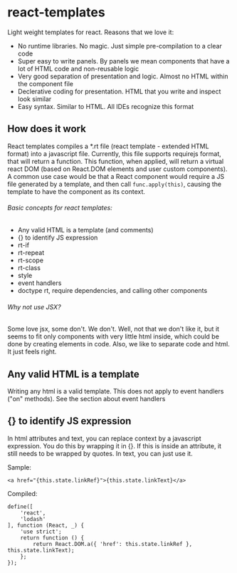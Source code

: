 # react-templates

Light weight templates for react. Reasons that we love it:

* No runtime libraries. No magic. Just simple pre-compilation to a clear code
* Super easy to write panels. By panels we mean components that have a lot of HTML code and non-reusable logic
* Very good separation of presentation and logic. Almost no HTML within the component file
* Declerative coding for presentation. HTML that you write and inspect look similar
* Easy syntax. Similar to HTML. All IDEs recognize this format

## How does it work
React templates compiles a *.rt file (react template - extended HTML format) into a javascript file. Currently, this file supports requirejs format, that will return a function. This function, when applied, will return a virtual react DOM (based on React.DOM elements and user custom components). A common use case would be that a React component would require a JS file generated by a template, and then call ``func.apply(this)``, causing the template to have the component as its context.

###### Basic concepts for react templates:
* Any valid HTML is a template (and comments)
* {} to identify JS expression
* rt-if
* rt-repeat
* rt-scope
* rt-class
* style
* event handlers
* doctype rt, require dependencies, and calling other components

###### Why not use JSX?
Some love jsx, some don't. We don't. Well, not that we don't like it, but it seems to fit only components with very little html inside, which could be done by creating elements in code. Also, we like to separate code and html. It just feels right.

## Any valid HTML is a template
Writing any html is a valid template. This does not apply to event handlers ("on" methods). See the section about event handlers

## {} to identify JS expression
In html attributes and text, you can replace context by a javascript expression. You do this by wrapping it in {}. If this is inside an attribute, it still needs to be wrapped by quotes. In text, you can just use it.

Sample:
```
<a href="{this.state.linkRef}">{this.state.linkText}</a>
```
Compiled:
```
define([
    'react',
    'lodash'
], function (React, _) {
    'use strict';
    return function () {
        return React.DOM.a({ 'href': this.state.linkRef }, this.state.linkText);
    };
});
```
